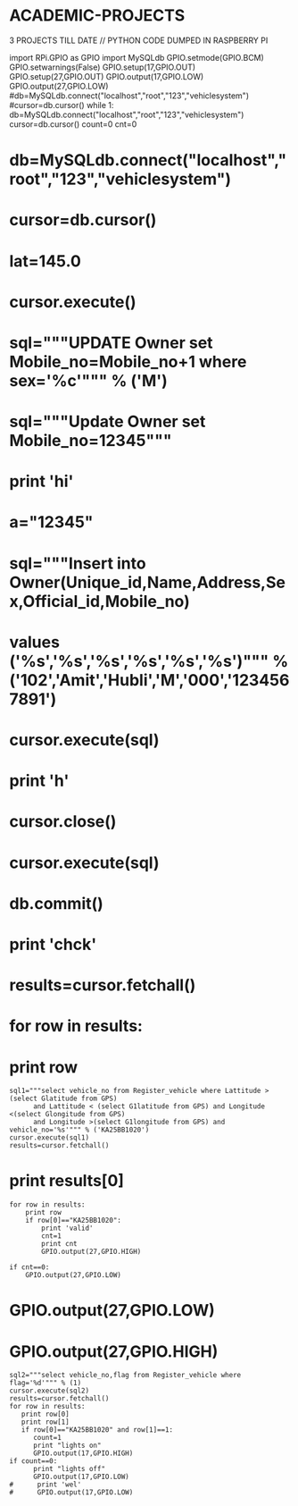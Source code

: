 # ACADEMIC-PROJECTS
3 PROJECTS TILL DATE
// PYTHON CODE DUMPED IN RASPBERRY PI

import RPi.GPIO as GPIO
import MySQLdb
GPIO.setmode(GPIO.BCM)
GPIO.setwarnings(False)
GPIO.setup(17,GPIO.OUT)
GPIO.setup(27,GPIO.OUT)
GPIO.output(17,GPIO.LOW)
GPIO.output(27,GPIO.LOW)
#db=MySQLdb.connect("localhost","root","123","vehiclesystem")
#cursor=db.cursor()
while 1:
    db=MySQLdb.connect("localhost","root","123","vehiclesystem")
    cursor=db.cursor()
    count=0
    cnt=0
   # db=MySQLdb.connect("localhost","root","123","vehiclesystem")
   # cursor=db.cursor()
   # lat=145.0
   # cursor.execute()
   # sql="""UPDATE Owner set Mobile_no=Mobile_no+1 where sex='%c'""" % ('M')
   # sql="""Update Owner set Mobile_no=12345"""
   # print 'hi'
   # a="12345"
   # sql="""Insert into Owner(Unique_id,Name,Address,Sex,Official_id,Mobile_no)
   #       values ('%s','%s','%s','%s','%s','%s')""" % ('102','Amit','Hubli','M','000','1234567891')
   #  cursor.execute(sql)
   # print 'h'
   # cursor.close()
   # cursor.execute(sql)
   # db.commit()
   #  print 'chck'
   # results=cursor.fetchall()
   # for row in results:
   #     print row
    sql1="""select vehicle_no from Register_vehicle where Lattitude > (select Glatitude from GPS)
          and Lattitude < (select G1latitude from GPS) and Longitude <(select Glongitude from GPS)
          and Longitude >(select G1longitude from GPS) and vehicle_no='%s'""" % ('KA25BB1020')
    cursor.execute(sql1)
    results=cursor.fetchall()
   # print results[0]
    for row in results:
        print row
        if row[0]=="KA25BB1020":
            print 'valid'
            cnt=1
            print cnt
            GPIO.output(27,GPIO.HIGH)
        
    if cnt==0:
        GPIO.output(27,GPIO.LOW)
   # GPIO.output(27,GPIO.LOW)
   #  GPIO.output(27,GPIO.HIGH)
    sql2="""select vehicle_no,flag from Register_vehicle where flag='%d'""" % (1)
    cursor.execute(sql2)
    results=cursor.fetchall()
    for row in results:
       print row[0]
       print row[1]
       if row[0]=="KA25BB1020" and row[1]==1:
          count=1
          print "lights on"
          GPIO.output(17,GPIO.HIGH)
    if count==0:
          print "lights off"
          GPIO.output(17,GPIO.LOW)
    #      print 'wel'
    #      GPIO.output(17,GPIO.LOW)
          
   
